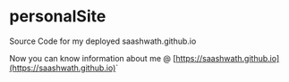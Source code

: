 # personalSite
Source Code for my deployed saashwath.github.io

Now you can know information about me @  [https://saashwath.github.io](https://saashwath.github.io)̀